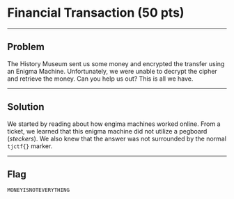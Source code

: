 # Financial Transaction (50 pts)

---

## Problem
The History Museum sent us some money and encrypted the transfer using an Enigma Machine. Unfortunately, we were unable to decrypt the cipher and retrieve the money. Can you help us out? This is all we have.

---

## Solution
We started by reading about how engima machines worked online. From a ticket, we learned that this enigma machine did not utilize a pegboard (*steckers*). We also knew that the answer was not surrounded by the normal `tjctf{}` marker.

---

## Flag
`MONEYISNOTEVERYTHING`